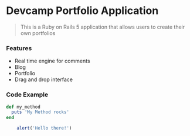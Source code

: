 # Devcamp Portfolio Application

> This is a Ruby on Rails 5 application that allows users to create their own portfolios

### Features

- Real time engine for comments
- Blog
- Portfolio
- Drag and drop interface

### Code Example

```ruby
def my_method
  puts 'My Method rocks'
end
```

```javascript
    alert('Hello there!')
```
